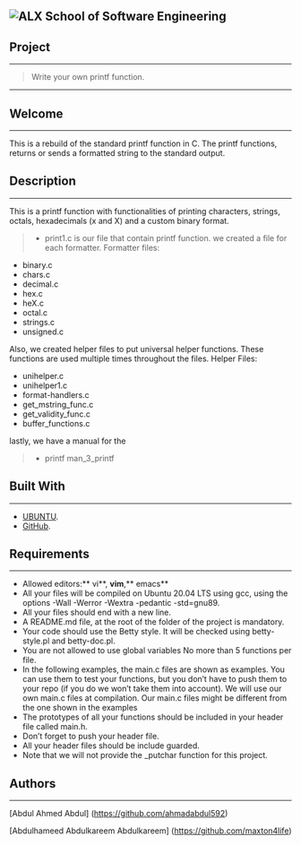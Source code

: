 ![ ALX School of Software Engineering](https://lh3.googleusercontent.com/oVJxT1yn7vwaEM8t9A5MGL6emG0j-_uqHa5H8ikWLvl6Ka-nVmUJZblqWDqPiY-S6itPLnZNgcc8rviK8AVT65l_a3zHiyctwy8=s0)
---
## Project
---
> Write your own printf function.
---
## Welcome
---
This is a rebuild of the standard printf function in C. The printf functions, returns or sends a formatted string to the standard output.

## Description
---
This is a printf function with functionalities of printing characters, strings, octals, hexadecimals (x and X) and a custom binary format.
> - print1.c
is our file that contain printf function.
we created a file for each formatter. Formatter files:

- binary.c
- chars.c
- decimal.c
- hex.c
- heX.c
- octal.c
- strings.c
- unsigned.c

Also, we created helper files to put universal helper functions. These functions are used multiple times throughout the files. Helper Files:
- unihelper.c
- unihelper1.c
- format-handlers.c
- get_mstring_func.c
- get_validity_func.c
- buffer_functions.c
 
lastly, we have a manual for the 

>  - printf man_3_printf

## Built With
---
- [UBUNTU](https://ubuntu.com/).
- [GitHub](https://github-dotcom.gateway.web.tr/).

## Requirements
---

- Allowed editors:** vi**, **vim**,** emacs**
- All your files will be compiled on Ubuntu 20.04 LTS using gcc, using the options -Wall -Werror -Wextra -pedantic -std=gnu89.
- All your files should end with a new line.
- A README.md file, at the root of the folder of the project is mandatory.
- Your code should use the Betty style. It will be checked using betty-style.pl and betty-doc.pl.
- You are not allowed to use global variables
No more than 5 functions per file.
- In the following examples, the main.c files are shown as examples. You can use them to test your functions, but you don’t have to push them to your repo (if you do we won’t take them into account). We will use our own main.c files at compilation. Our main.c files might be different from the one shown in the examples
- The prototypes of all your functions should be included in your header file called main.h.
- Don’t forget to push your header file.
- All your header files should be include guarded.
- Note that we will not provide the _putchar function for this project.

## Authors
---
[Abdul Ahmed Abdul] (https://github.com/ahmadabdul592)

[Abdulhameed Abdulkareem Abdulkareem] (https://github.com/maxton4life)

